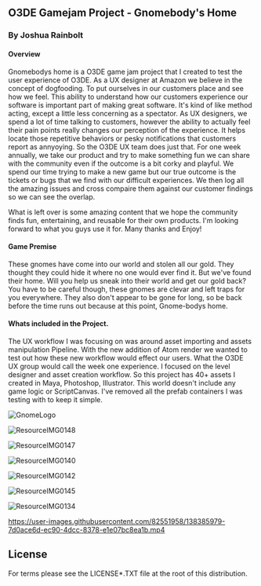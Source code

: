 ## O3DE Gamejam Project - Gnomebody's Home
### By Joshua Rainbolt

#### Overview
Gnomebodys home is a O3DE game jam project that I created to test the user experience of O3DE. As a UX designer at Amazon we believe in the concept of dogfooding. To put ourselves in our customers place and see how we feel. This ability to understand how our customers experience our software is important part of making great software. It's kind of like method acting, except a little less concerning as a spectator. As UX designers, we spend a lot of time talking to customers, however the ability to actually feel their pain points really changes our perception of the experience. It helps locate those repetitive behaviors or pesky notifications that customers report as annyoying. So the O3DE UX team does just that. For one week annually, we take our product and try to make something fun we can share with the community even if the outcome is a bit corky and playful. We spend our time trying to make a new game but our true outcome is the tickets or bugs that we find with our difficult experiences. We then log all the amazing issues and cross compaire them against our customer findings so we can see the overlap. 

What is left over is some amazing content that we hope the community finds fun, entertaining, and reusable for their own products. I'm looking forward to what you guys use it for. Many thanks and Enjoy!

#### Game Premise

These gnomes have come into our world and stolen all our gold. They thought they could hide it where no one would ever find it. But we've found their home. Will you help us sneak into their world and get our gold back? You have to be careful though, these gnomes are clevar and left traps for you everywhere. They also don't appear to be gone for long, so be back before the time runs out because at this point, Gnome-bodys home.


#### Whats included in the Project.
The UX workflow I was focusing on was around asset importing and assets manipulation Pipeline. With the new addition of Atom render we wanted to test out how these new workflow would effect our users. What the O3DE UX group would call the week one experience.  I focused on the level designer and asset creation workflow. So this project has 40+ assets I created in Maya, Photoshop, Illustrator. This world doesn't include any game logic or ScriptCanvas. I've removed all the prefab containers I was testing with to keep it simple.

![GnomeLogo](https://user-images.githubusercontent.com/82551958/138384854-6098fb16-53bb-4b14-b880-0a2ce610e8e3.png)

![ResourceIMG0148](https://user-images.githubusercontent.com/82551958/138385024-e87c972c-9799-4f8d-96cf-8d3bc16a3154.jpg)

![ResourceIMG0147](https://user-images.githubusercontent.com/82551958/138385129-b4c84dcd-e906-4417-ac8c-9a6254fc1ced.jpg)

![ResourceIMG0140](https://user-images.githubusercontent.com/82551958/138385372-40e0b855-0c3a-45e9-b71f-4d03f4f57dd6.jpg)

![ResourceIMG0142](https://user-images.githubusercontent.com/82551958/138385154-5b6a0557-b84a-45af-80b2-2f8c314518ac.jpg)

![ResourceIMG0145](https://user-images.githubusercontent.com/82551958/138385614-0feff6dc-f2ca-4014-bbda-f0fb17497d62.jpg)

![ResourceIMG0134](https://user-images.githubusercontent.com/82551958/138385250-18c199d3-660d-4bd2-b7f9-43095e58ea38.jpg)

https://user-images.githubusercontent.com/82551958/138385979-7d0ace6d-ec90-4dcc-8378-e1e07bc8ea1b.mp4


## License

For terms please see the LICENSE*.TXT file at the root of this distribution.
